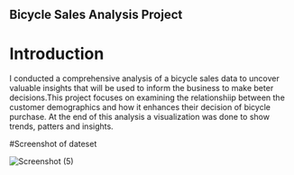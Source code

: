 ## Bicycle Sales Analysis Project
# Introduction

I conducted a comprehensive analysis of a bicycle sales data to uncover valuable insights that will be used to inform the business to make beter decisions.This project focuses on examining the relationshiip between the customer demographics and how it enhances their decision of bicycle purchase. At the end of this analysis a visualization was done to show trends, patters and insights.

#Screenshot of dateset

![Screenshot (5)](https://github.com/user-attachments/assets/1b57c052-606d-4060-90e6-d14e3d89f727)




